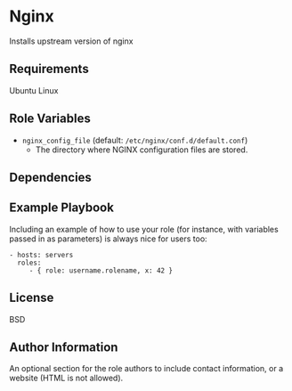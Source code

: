 Nginx
=========

Installs upstream version of nginx

Requirements
------------

Ubuntu Linux

Role Variables
--------------

* `nginx_config_file` (default: `/etc/nginx/conf.d/default.conf`)
   * The directory where NGINX configuration files are stored.

Dependencies
------------


Example Playbook
----------------

Including an example of how to use your role (for instance, with variables passed in as parameters) is always nice for users too:

    - hosts: servers
      roles:
         - { role: username.rolename, x: 42 }

License
-------

BSD

Author Information
------------------

An optional section for the role authors to include contact information, or a website (HTML is not allowed).
